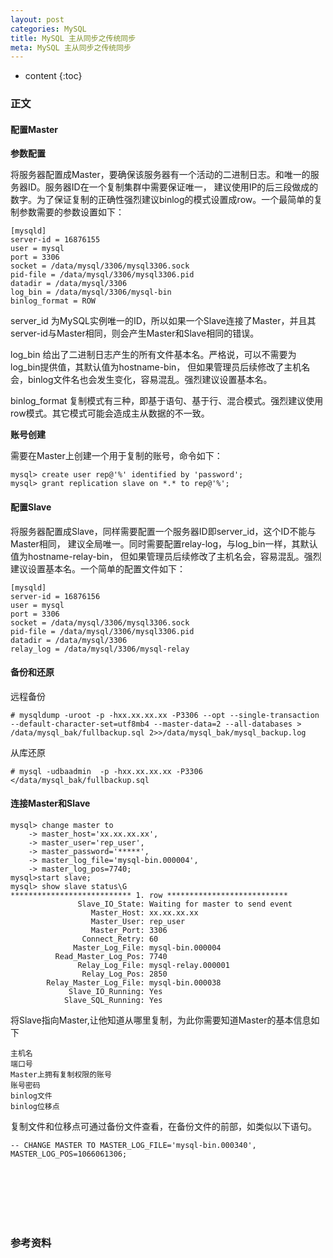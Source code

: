 ```yaml
---
layout: post
categories: MySQL
title: MySQL 主从同步之传统同步
meta: MySQL 主从同步之传统同步
---
```

* content
{:toc}

### 正文

#### 配置Master

**参数配置**

将服务器配置成Master，要确保该服务器有一个活动的二进制日志。和唯一的服务器ID。服务器ID在一个复制集群中需要保证唯一，
建议使用IP的后三段做成的数字。为了保证复制的正确性强烈建议binlog的模式设置成row。一个最简单的复制参数需要的参数设置如下：
```
[mysqld]
server-id = 16876155
user = mysql
port = 3306
socket = /data/mysql/3306/mysql3306.sock
pid-file = /data/mysql/3306/mysql3306.pid
datadir = /data/mysql/3306
log_bin = /data/mysql/3306/mysql-bin
binlog_format = ROW
```

server_id 为MySQL实例唯一的ID，所以如果一个Slave连接了Master，并且其server-id与Master相同，则会产生Master和Slave相同的错误。

log_bin 给出了二进制日志产生的所有文件基本名。严格说，可以不需要为log_bin提供值，其默认值为hostname-bin，
但如果管理员后续修改了主机名会，binlog文件名也会发生变化，容易混乱。强烈建议设置基本名。

binlog_format 复制模式有三种，即基于语句、基于行、混合模式。强烈建议使用row模式。其它模式可能会造成主从数据的不一致。

**账号创建**

需要在Master上创建一个用于复制的账号，命令如下：
```
mysql> create user rep@'%' identified by 'password';
mysql> grant replication slave on *.* to rep@'%';
```

#### 配置Slave

将服务器配置成Slave，同样需要配置一个服务器ID即server_id，这个ID不能与Master相同，
建议全局唯一。同时需要配置relay-log，与log_bin一样，其默认值为hostname-relay-bin，
但如果管理员后续修改了主机名会，容易混乱。强烈建议设置基本名。一个简单的配置文件如下：
```
[mysqld]
server-id = 16876156
user = mysql
port = 3306
socket = /data/mysql/3306/mysql3306.sock
pid-file = /data/mysql/3306/mysql3306.pid
datadir = /data/mysql/3306
relay_log = /data/mysql/3306/mysql-relay
```

#### 备份和还原

远程备份
```
# mysqldump -uroot -p -hxx.xx.xx.xx -P3306 --opt --single-transaction --default-character-set=utf8mb4 --master-data=2 --all-databases > /data/mysql_bak/fullbackup.sql 2>>/data/mysql_bak/mysql_backup.log
```

从库还原
```
# mysql -udbaadmin  -p -hxx.xx.xx.xx -P3306 </data/mysql_bak/fullbackup.sql
```

#### 连接Master和Slave

```
mysql> change master to
    -> master_host='xx.xx.xx.xx',
    -> master_user='rep_user',
    -> master_password='*****',
    -> master_log_file='mysql-bin.000004',
    -> master_log_pos=7740;
mysql>start slave;
mysql> show slave status\G
*************************** 1. row ***************************
               Slave_IO_State: Waiting for master to send event
                  Master_Host: xx.xx.xx.xx
                  Master_User: rep_user
                  Master_Port: 3306
                Connect_Retry: 60
              Master_Log_File: mysql-bin.000004
          Read_Master_Log_Pos: 7740
               Relay_Log_File: mysql-relay.000001
                Relay_Log_Pos: 2850
        Relay_Master_Log_File: mysql-bin.000038
             Slave_IO_Running: Yes
            Slave_SQL_Running: Yes
```

将Slave指向Master,让他知道从哪里复制，为此你需要知道Master的基本信息如下

    主机名
    端口号
    Master上拥有复制权限的账号
    账号密码
    binlog文件
    binlog位移点

复制文件和位移点可通过备份文件查看，在备份文件的前部，如类似以下语句。
```
-- CHANGE MASTER TO MASTER_LOG_FILE='mysql-bin.000340', MASTER_LOG_POS=1066061306;
```


<br/><br/><br/><br/><br/>
### 参考资料



